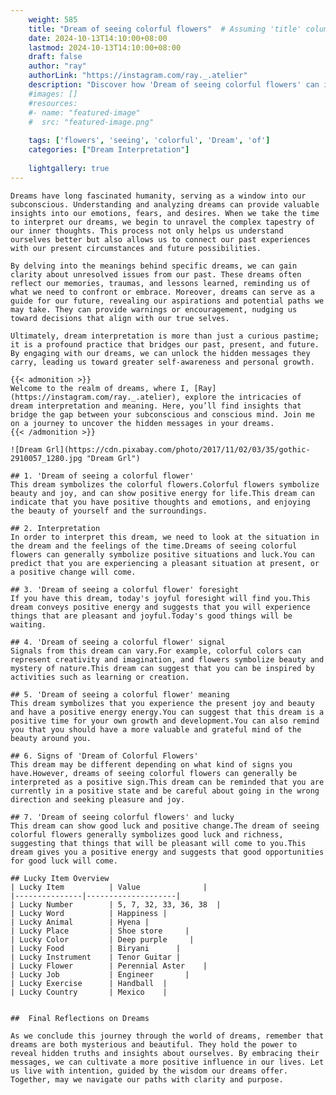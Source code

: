 ```yaml
---
    weight: 585
    title: "Dream of seeing colorful flowers"  # Assuming 'title' column exists
    date: 2024-10-13T14:10:00+08:00
    lastmod: 2024-10-13T14:10:00+08:00
    draft: false
    author: "ray"
    authorLink: "https://instagram.com/ray._.atelier"
    description: "Discover how 'Dream of seeing colorful flowers' can interpret your future and uncover its significant meanings in your life."
    #images: []
    #resources:
    #- name: "featured-image"
    #  src: "featured-image.png"
    
    tags: ['flowers', 'seeing', 'colorful', 'Dream', 'of']
    categories: ["Dream Interpretation"]
    
    lightgallery: true
---
```

    
    Dreams have long fascinated humanity, serving as a window into our subconscious. Understanding and analyzing dreams can provide valuable insights into our emotions, fears, and desires. When we take the time to interpret our dreams, we begin to unravel the complex tapestry of our inner thoughts. This process not only helps us understand ourselves better but also allows us to connect our past experiences with our present circumstances and future possibilities.
    
    By delving into the meanings behind specific dreams, we can gain clarity about unresolved issues from our past. These dreams often reflect our memories, traumas, and lessons learned, reminding us of what we need to confront or embrace. Moreover, dreams can serve as a guide for our future, revealing our aspirations and potential paths we may take. They can provide warnings or encouragement, nudging us toward decisions that align with our true selves.
    
    Ultimately, dream interpretation is more than just a curious pastime; it is a profound practice that bridges our past, present, and future. By engaging with our dreams, we can unlock the hidden messages they carry, leading us toward greater self-awareness and personal growth.
    
    {{< admonition >}}
    Welcome to the realm of dreams, where I, [Ray](https://instagram.com/ray._.atelier), explore the intricacies of dream interpretation and meaning. Here, you’ll find insights that bridge the gap between your subconscious and conscious mind. Join me on a journey to uncover the hidden messages in your dreams.
    {{< /admonition >}}
    
    ![Dream Grl](https://cdn.pixabay.com/photo/2017/11/02/03/35/gothic-2910057_1280.jpg "Dream Grl")
    
    ## 1. 'Dream of seeing a colorful flower'
    This dream symbolizes the colorful flowers.Colorful flowers symbolize beauty and joy, and can show positive energy for life.This dream can indicate that you have positive thoughts and emotions, and enjoying the beauty of yourself and the surroundings.
    
    ## 2. Interpretation
    In order to interpret this dream, we need to look at the situation in the dream and the feelings of the time.Dreams of seeing colorful flowers can generally symbolize positive situations and luck.You can predict that you are experiencing a pleasant situation at present, or a positive change will come.
    
    ## 3. 'Dream of seeing a colorful flower' foresight
    If you have this dream, today's joyful foresight will find you.This dream conveys positive energy and suggests that you will experience things that are pleasant and joyful.Today's good things will be waiting.
    
    ## 4. 'Dream of seeing a colorful flower' signal
    Signals from this dream can vary.For example, colorful colors can represent creativity and imagination, and flowers symbolize beauty and mystery of nature.This dream can suggest that you can be inspired by activities such as learning or creation.
    
    ## 5. 'Dream of seeing a colorful flower' meaning
    This dream symbolizes that you experience the present joy and beauty and have a positive energy energy.You can suggest that this dream is a positive time for your own growth and development.You can also remind you that you should have a more valuable and grateful mind of the beauty around you.
    
    ## 6. Signs of 'Dream of Colorful Flowers'
    This dream may be different depending on what kind of signs you have.However, dreams of seeing colorful flowers can generally be interpreted as a positive sign.This dream can be reminded that you are currently in a positive state and be careful about going in the wrong direction and seeking pleasure and joy.
    
    ## 7. 'Dream of seeing colorful flowers' and lucky
    This dream can show good luck and positive change.The dream of seeing colorful flowers generally symbolizes good luck and richness, suggesting that things that will be pleasant will come to you.This dream gives you a positive energy and suggests that good opportunities for good luck will come.
    
    ## Lucky Item Overview
    | Lucky Item          | Value              |
    |---------------|--------------------|
    | Lucky Number        | 5, 7, 32, 33, 36, 38  |
    | Lucky Word          | Happiness |
    | Lucky Animal        | Hyena |
    | Lucky Place         | Shoe store     |
    | Lucky Color         | Deep purple     |
    | Lucky Food          | Biryani      |
    | Lucky Instrument    | Tenor Guitar |
    | Lucky Flower        | Perennial Aster    |
    | Lucky Job           | Engineer       |
    | Lucky Exercise      | Handball  |
    | Lucky Country       | Mexico    |
    
    
    ##  Final Reflections on Dreams
    
    As we conclude this journey through the world of dreams, remember that dreams are both mysterious and beautiful. They hold the power to reveal hidden truths and insights about ourselves. By embracing their messages, we can cultivate a more positive influence in our lives. Let us live with intention, guided by the wisdom our dreams offer. Together, may we navigate our paths with clarity and purpose.
    